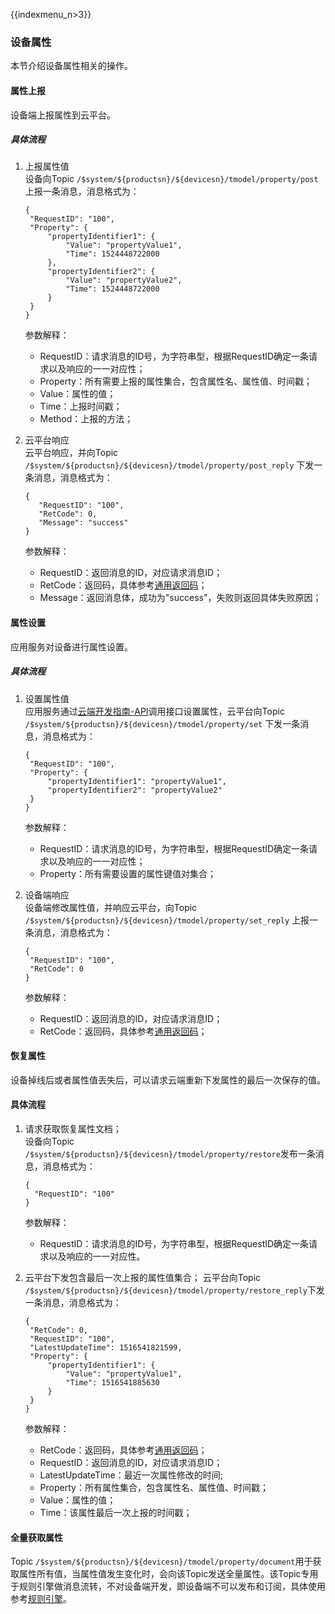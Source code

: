 {{indexmenu_n>3}}

### 设备属性
本节介绍设备属性相关的操作。
#### 属性上报
设备端上报属性到云平台。
##### 具体流程
1. 上报属性值  
   设备向Topic `/$system/${productsn}/${devicesn}/tmodel/property/post` 上报一条消息，消息格式为：
   ```
   {
	"RequestID": "100",
	"Property": {
		"propertyIdentifier1": {
			"Value": "propertyValue1",
			"Time": 1524448722000
		},
		"propertyIdentifier2": {
			"Value": "propertyValue2",
			"Time": 1524448722000
		}
	}
   }
   ```
   参数解释：
   - RequestID：请求消息的ID号，为字符串型，根据RequestID确定一条请求以及响应的一一对应性；
   - Property：所有需要上报的属性集合，包含属性名、属性值、时间戳；
   - Value：属性的值；
   - Time：上报时间戳；
   - Method：上报的方法；
   
2. 云平台响应  
   云平台响应，并向Topic `/$system/${productsn}/${devicesn}/tmodel/property/post_reply` 下发一条消息，消息格式为：
   ```
   {
	  "RequestID": "100",
	  "RetCode": 0,
	  "Message": "success"
   }
   ```
   参数解释：
   - RequestID：返回消息的ID，对应请求消息ID；
   - RetCode：返回码，具体参考[通用返回码]()；
   - Message：返回消息体，成功为"success"，失败则返回具体失败原因；


#### 属性设置
应用服务对设备进行属性设置。
##### 具体流程
1. 设置属性值  
   应用服务通过[云端开发指南-API]()调用接口设置属性，云平台向Topic `/$system/${productsn}/${devicesn}/tmodel/property/set` 下发一条消息，消息格式为：
   ```
   {
   	"RequestID": "100",
   	"Property": {
   		"propertyIdentifier1": "propertyValue1",
   		"propertyIdentifier2": "propertyValue2"
   	}
   }
   ```
   参数解释：
   - RequestID：请求消息的ID号，为字符串型，根据RequestID确定一条请求以及响应的一一对应性；
   - Property：所有需要设置的属性键值对集合；
   
2. 设备端响应  
   设备端修改属性值，并响应云平台，向Topic `/$system/${productsn}/${devicesn}/tmodel/property/set_reply` 上报一条消息，消息格式为：
   ```
   {
   	"RequestID": "100",
   	"RetCode": 0
   }
   ```
   参数解释：
   - RequestID：返回消息的ID，对应请求消息ID；
   - RetCode：返回码，具体参考[通用返回码]()；

#### 恢复属性
设备掉线后或者属性值丢失后，可以请求云端重新下发属性的最后一次保存的值。

#### 具体流程
1. 请求获取恢复属性文档；  
   设备向Topic `/$system/${productsn}/${devicesn}/tmodel/property/restore`发布一条消息，消息格式为：
   ```
   {
     "RequestID": "100"
   } 
   ```
   参数解释：
   
   - RequestID：请求消息的ID号，为字符串型，根据RequestID确定一条请求以及响应的一一对应性。
   
2. 云平台下发包含最后一次上报的属性值集合；
   云平台向Topic `/$system/${productsn}/${devicesn}/tmodel/property/restore_reply`下发一条消息，消息格式为：
   ```
   {
   	"RetCode": 0,
   	"RequestID": "100",
   	"LatestUpdateTime": 1516541821599,
   	"Property": {
   		"propertyIdentifier1": {
   			"Value": "propertyValue1",
   			"Time": 1516541885630
   		}
   	}
   }
   ```
   参数解释：
   - RetCode：返回码，具体参考[通用返回码]()；
   - RequestID：返回消息的ID，对应请求消息ID；
   - LatestUpdateTime：最近一次属性修改的时间;
   - Property：所有属性集合，包含属性名、属性值、时间戳；
   - Value：属性的值；
   - Time：该属性最后一次上报的时间戳；

#### 全量获取属性
Topic `/$system/${productsn}/${devicesn}/tmodel/property/document`用于获取属性所有值，当属性值发生变化时，会向该Topic发送全量属性。该Topic专用于规则引擎做消息流转，不对设备端开发，即设备端不可以发布和订阅，具体使用参考[规则引擎]()。

